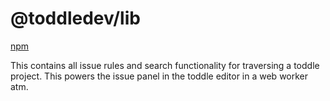 # @toddledev/lib

[npm](https://www.npmjs.com/package/@toddledev/search)

This contains all issue rules and search functionality for traversing a toddle project. This powers the issue panel in the toddle editor in a web worker atm.
